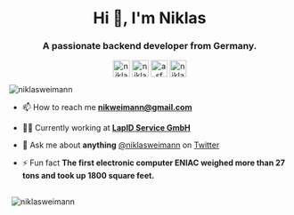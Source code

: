 <h1 align="center">Hi 👋, I'm Niklas</h1>
<h3 align="center">A passionate backend developer from Germany.</h3>
<p align="center">
<a href="https://twitter.com/niklasweimann" target="blank"><img align="center" src="https://cdn.jsdelivr.net/npm/simple-icons@3.0.1/icons/twitter.svg" alt="niklasweimann" height="30" width="30" style:"color:blue"/></a>
<a href="https://linkedin.com/in/niklas-weimann-0a4b5619b" target="blank"><img align="center" src="https://cdn.jsdelivr.net/npm/simple-icons@3.0.1/icons/linkedin.svg" alt="niklas-weimann-0a4b5619b" height="30" width="30" /></a>
<a href="https://stackoverflow.com/users/12267704/semkado" target="blank"><img align="center" src="https://cdn.jsdelivr.net/npm/simple-icons@3.0.1/icons/stackoverflow.svg" alt="asf" height="30" width="30" /></a>
<a href="https://instagram.com/niklas.w4" target="blank"><img align="center" src="https://cdn.jsdelivr.net/npm/simple-icons@3.0.1/icons/instagram.svg" alt="niklas.w4" height="30" width="30" /></a>
</p>

<p align="left"> <img src="https://komarev.com/ghpvc/?username=niklasweimann" alt="niklasweimann" /> </p>

- 📫 How to reach me **nikweimann@gmail.com**

- 👨‍💻 Currently working at **[LapID Service GmbH](https://www.lapid.de/)**

- 💬 Ask me about **anything** [@niklasweimann](https://twitter.com/niklasweimann) on [Twitter](https://twitter.com/niklasweimann)

- ⚡ Fun fact **The first electronic computer ENIAC weighed more than 27 tons and took up 1800 square feet.**

<div style="float:left; width: 70%">
  <p>&nbsp;<img align="center" src="https://github-readme-stats.vercel.app/api?username=niklasweimann&show_icons=true" alt="niklasweimann" /></p>
</div>
<!--<div style="float: right; width: 30%">
  <p><img align="left" src="https://github-readme-stats.vercel.app/api/top-langs/?username=niklasweimann&layout=compact&hide=html" alt="niklasweimann" /></p>
</div>
-->
